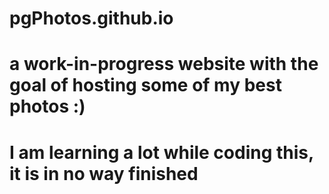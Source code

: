 # pgPhotos.github.io
# a work-in-progress website with the goal of hosting some of my best photos :)
# I am learning a lot while coding this, it is in no way finished
